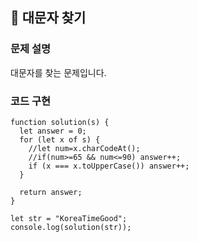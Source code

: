 ## 📍 대문자 찾기

### 문제 설명

대문자를 찾는 문제입니다.<br>

### 코드 구현

```
function solution(s) {
  let answer = 0;
  for (let x of s) {
    //let num=x.charCodeAt();
    //if(num>=65 && num<=90) answer++;
    if (x === x.toUpperCase()) answer++;
  }

  return answer;
}

let str = "KoreaTimeGood";
console.log(solution(str));

```
